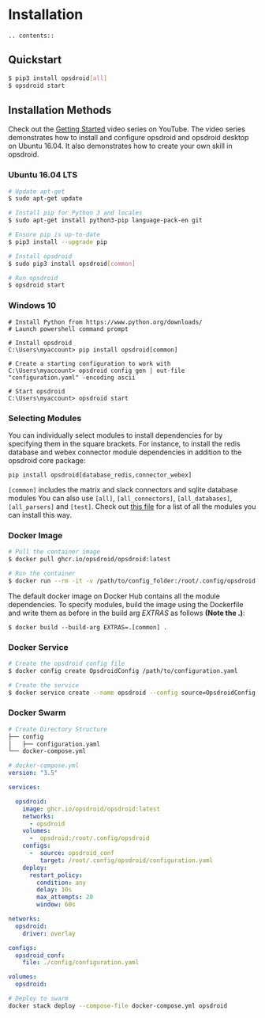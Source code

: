 # Installation

```eval_rst
.. contents::
```

## Quickstart

```bash
$ pip3 install opsdroid[all]
$ opsdroid start
```

## Installation Methods

Check out the [Getting Started](https://www.youtube.com/watch?v=7wyIi_cpodE&list=PLViQCHlMbEq5nZL6VNrUxu--Of1uCpflq) video series on YouTube. The video series demonstrates how to install and configure opsdroid and opsdroid desktop on Ubuntu 16.04. It also demonstrates how to create your own skill in opsdroid.

### Ubuntu 16.04 LTS

```bash
# Update apt-get
$ sudo apt-get update

# Install pip for Python 3 and locales
$ sudo apt-get install python3-pip language-pack-en git

# Ensure pip is up-to-date
$ pip3 install --upgrade pip

# Install opsdroid
$ sudo pip3 install opsdroid[common]

# Run opsdroid
$ opsdroid start
```

### Windows 10

```
# Install Python from https://www.python.org/downloads/
# Launch powershell command prompt

# Install opsdroid
C:\Users\myaccount> pip install opsdroid[common]

# Create a starting configuration to work with
C:\Users\myaccount> opsdroid config gen | out-file "configuration.yaml" -encoding ascii

# Start opsdroid
C:\Users\myaccount> opsdroid start
```

### Selecting Modules

You can individually select modules to install dependencies for by specifying them
in the square brackets. For instance, to install the redis database and webex connector
module dependencies in addition to the opsdroid core package:
```
pip install opsdroid[database_redis,connector_webex]
```

`[common]` includes the matrix and slack connectors and sqlite database modules
You can also use `[all]`, `[all_connectors]`, `[all_databases]`, `[all_parsers]` and `[test]`.
Check out [this file](https://github.com/opsdroid/opsdroid/blob/master/setup.cfg#L79)
for a list of all the modules you can install this way.

### Docker Image

```bash
# Pull the container image
$ docker pull ghcr.io/opsdroid/opsdroid:latest

# Run the container
$ docker run --rm -it -v /path/to/config_folder:/root/.config/opsdroid ghcr.io/opsdroid/opsdroid:latest
```

The default docker image on Docker Hub contains all the module dependencies. To
specify modules, build the image using the Dockerfile and write them as before
in the build arg *EXTRAS* as follows **(Note the .)**:
```
$ docker build --build-arg EXTRAS=.[common] .
```

### Docker Service

```bash
# Create the opsdroid config file
$ docker config create OpsdroidConfig /path/to/configuration.yaml

# Create the service
$ docker service create --name opsdroid --config source=OpsdroidConfig,target=/root/.config/opsdroid/configuration.yaml --mount 'type=volume,src=OpsdroidData,dst=/root/.config/opsdroid' ghcr.io/opsdroid/opsdroid:latest
```

### Docker Swarm

```bash
# Create Directory Structure
├── config
│   ├── configuration.yaml
└── docker-compose.yml
```

```yaml
# docker-compose.yml
version: "3.5"

services:

  opsdroid:
    image: ghcr.io/opsdroid/opsdroid:latest
    networks:
      - opsdroid
    volumes:
      -  opsdroid:/root/.config/opsdroid
    configs:
      -  source: opsdroid_conf
         target: /root/.config/opsdroid/configuration.yaml
    deploy:
      restart_policy:
        condition: any
        delay: 10s
        max_attempts: 20
        window: 60s

networks:
  opsdroid:
    driver: overlay

configs:
  opsdroid_conf:
    file: ./config/configuration.yaml

volumes:
  opsdroid:
```

```bash
# Deploy to swarm
docker stack deploy --compose-file docker-compose.yml opsdroid
```
